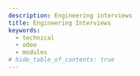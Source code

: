 ```yaml
---
description: Engineering interviews
title: Engineering Interviews
keywords:
  - technical
  - odoo
  - modules
# hide_table_of_contents: true
---
```

